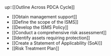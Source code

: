 up::[[Outline Across PDCA Cycle]]

- [[Obtain management support]]
- [[Define the scope of the ISMS]]
- [[Develop the ISMS Policy]]
- [[Conduct a comprehensive risk assessment]]
- [[Identify assets requiring protection]]
- [[Create a Statement of Applicability (SoA)]]
- [[Risk Treatment Plan]]

